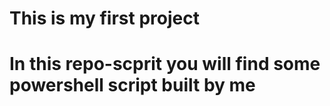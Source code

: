   # This is my first project
  # In this repo-scprit you will find some powershell script built by me
  
